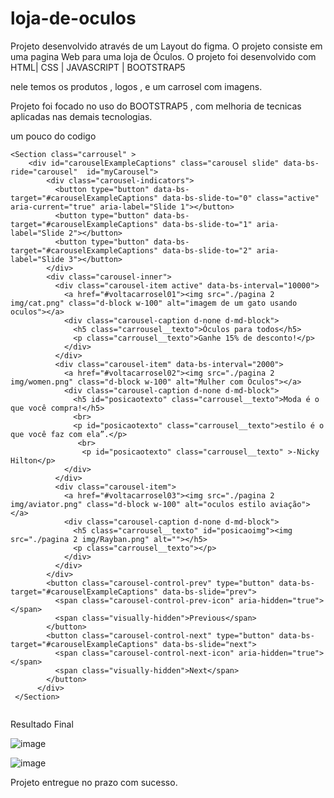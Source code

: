 # loja-de-oculos

Projeto desenvolvido através de um Layout do figma.
O projeto consiste em uma pagina Web para uma loja de Óculos.
O projeto foi desenvolvido com HTML| CSS | JAVASCRIPT | BOOTSTRAP5

nele temos os produtos , logos , e um carrosel com imagens.

Projeto foi focado no uso do BOOTSTRAP5 , com melhoria de tecnicas aplicadas nas demais tecnologias.






um pouco do codigo 

```
<Section class="carrousel" >
    <div id="carouselExampleCaptions" class="carousel slide" data-bs-ride="carousel"  id="myCarousel">
        <div class="carousel-indicators">
          <button type="button" data-bs-target="#carouselExampleCaptions" data-bs-slide-to="0" class="active" aria-current="true" aria-label="Slide 1"></button>
          <button type="button" data-bs-target="#carouselExampleCaptions" data-bs-slide-to="1" aria-label="Slide 2"></button>
          <button type="button" data-bs-target="#carouselExampleCaptions" data-bs-slide-to="2" aria-label="Slide 3"></button>
        </div>
        <div class="carousel-inner">
          <div class="carousel-item active" data-bs-interval="10000">
            <a href="#voltacarrosel01"><img src="./pagina 2 img/cat.png" class="d-block w-100" alt="imagem de um gato usando oculos"></a>
            <div class="carousel-caption d-none d-md-block">
              <h5 class="carrousel__texto">Óculos para todos</h5>
              <p class="carrousel__texto">Ganhe 15% de desconto!</p>
            </div>
          </div>
          <div class="carousel-item" data-bs-interval="2000">
            <a href="#voltacarrosel02"><img src="./pagina 2 img/women.png" class="d-block w-100" alt="Mulher com Oculos"></a>
            <div class="carousel-caption d-none d-md-block">
              <h5 id="posicaotexto" class="carrousel__texto">Moda é o que você compra!</h5>
              <br>
              <p id="posicaotexto" class="carrousel__texto">estilo é o que você faz com ela”.</p>
               <br>
                <p id="posicaotexto" class="carrousel__texto" >-Nicky Hilton</p>
            </div>
          </div>
          <div class="carousel-item">
            <a href="#voltacarrosel03"><img src="./pagina 2 img/aviator.png" class="d-block w-100" alt="oculos estilo aviação"></a>
            <div class="carousel-caption d-none d-md-block">
              <h5 class="carrousel__texto" id="posicaoimg"><img src="./pagina 2 img/Rayban.png" alt=""></h5>
              <p class="carrousel__texto"></p>
            </div>
          </div>
        </div>
        <button class="carousel-control-prev" type="button" data-bs-target="#carouselExampleCaptions" data-bs-slide="prev">
          <span class="carousel-control-prev-icon" aria-hidden="true"></span>
          <span class="visually-hidden">Previous</span>
        </button>
        <button class="carousel-control-next" type="button" data-bs-target="#carouselExampleCaptions" data-bs-slide="next">
          <span class="carousel-control-next-icon" aria-hidden="true"></span>
          <span class="visually-hidden">Next</span>
        </button>
      </div>
 </Section>
 
 ```
 
 
 
 
 Resultado Final 
 
 
 
 
 ![image](https://user-images.githubusercontent.com/108889735/187268699-33195087-93cc-4f62-94e9-788f27d2dbc9.png)
 
 
 
 
 
 
 
 ![image](https://user-images.githubusercontent.com/108889735/187269110-e6a22c59-7972-467b-b0f3-958e0b23397b.png)








Projeto entregue no prazo com sucesso.
